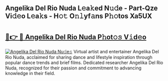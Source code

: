 ## Angelika Del Rio Nuda L𝚎a𝚔ed N𝚞𝚍e - Part-Qze Vi𝚍𝚎o L𝚎a𝚔s - H𝚘𝚝 O𝚗𝚕yf𝚊ns P𝚑𝚘tos Xa5UX

# <h2><a href="http://kf1bha.oniu.top/?m=Angelika+Del+Rio+Nuda">🔗👉 🔴 Angelika Del Rio Nuda P𝚑ot𝚘𝚜 V𝚒d𝚎o</a></h2>

[![Angelika Del Rio Nuda Nu𝚍e𝚜](https://i.imgur.com/0qMVB7G.gif)](http://kf1bha.oniu.top/?m=Angelika+Del+Rio+Nuda)
Virtual artist and entertainer Angelika Del Rio Nuda, acclaimed for sharing dance and lifestyle inspiration through popular dance trends and brief films. Dedicated researcher Angelika Del Rio Nuda, recognized for their passion and commitment to advancing knowledge in their field.  
